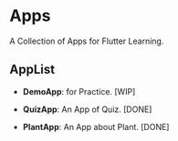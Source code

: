 # Apps

A Collection of Apps for Flutter Learning.

## AppList

* **DemoApp**: for Practice. [WIP]

* **QuizApp**: An App of Quiz. [DONE]

* **PlantApp**: An App about Plant. [DONE]